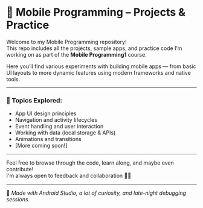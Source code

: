 # 📱 Mobile Programming – Projects & Practice

Welcome to my Mobile Programming repository!  
This repo includes all the projects, sample apps, and practice code I’m working on as part of the **Mobile Programming1** course.

Here you’ll find various experiments with building mobile apps — from basic UI layouts to more dynamic features using modern frameworks and native tools.

---

### 🚀 Topics Explored:
- App UI design principles
- Navigation and activity lifecycles
- Event handling and user interaction
- Working with data (local storage & APIs)
- Animations and transitions
- [More coming soon!]

---

Feel free to browse through the code, learn along, and maybe even contribute!  
I'm always open to feedback and collaboration 💬✨

---
📲 *Made with Android Studio, a lot of curiosity, and late-night debugging sessions.*
